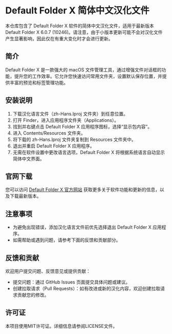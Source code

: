 # Default Folder X 简体中文汉化文件
本仓库包含了 Default Folder X 软件的简体中文汉化文件，适用于最新版本 Default Folder X 6.0.7 (10246)。请注意，由于小版本更新可能不会对汉化文件产生显著影响，因此仅在有重大变化时才会进行更新。

## 简介
Default Folder X 是一款强大的 macOS 文件管理工具，通过增强文件对话框的功能，提升您的工作效率。它允许您快速访问常用文件夹，设置默认保存位置，并提供丰富的预览和标签管理功能。

## 安装说明
1. 下载汉化语言文件（zh-Hans.lproj 文件夹）到任意位置。
2. 打开 Finder，进入应用程序文件夹（Applications）。
3. 找到并右键点击 Default Folder X 应用程序图标，选择“显示包内容”。
4. 进入 Contents/Resources 文件夹。
5. 将下载的 zh-Hans.lproj 文件夹复制到 Resources 文件夹中。
6. 退出并重启 Default Folder X 应用程序。
7. 无需在软件设置中更改语言选项，Default Folder X 将根据系统语言自动显示简体中文界面。

## 官网下载
您可以访问 [Default Folder X 官方网站](https://www.stclairsoft.com/DefaultFolderX/) 获取更多关于软件功能和更新的信息，以及下载最新版本。

## 注意事项
- 为避免出现错误，添加汉化语言文件前优先选择退出 Default Folder X 应用程序。
- 如需帮助或遇到问题，请参考下面的反馈和贡献部分。

## 反馈和贡献
欢迎用户提交问题、反馈意见或提供贡献：
- 提交问题：通过 GitHub Issues 页面提交具体问题或建议。
- 创建拉取请求（Pull Requests）：如有改进或新的汉化内容，欢迎创建拉取请求贡献您的修改。

## 许可证
本项目使用MIT许可证。详细信息请参阅LICENSE文件。
